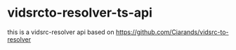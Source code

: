 # vidsrcto-resolver-ts-api
this is a vidsrc-resolver api based on https://github.com/Ciarands/vidsrc-to-resolver
